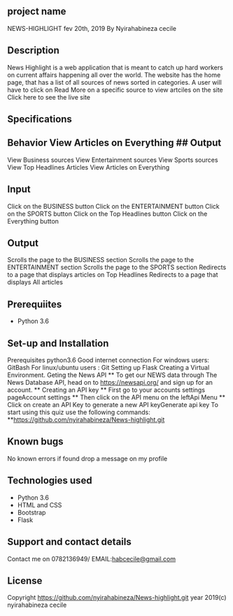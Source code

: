 ## project name 
NEWS-HIGHLIGHT
fev 20th, 2019
By Nyirahabineza cecile
## Description
News Highlight is a web application that is meant to catch up hard workers on current affairs happening all over the world. The website has the home page, that has a list of all sources of news sorted in categories. A user will have to click on Read More on a specific source to view artciles on the site Click here to see the live site


## Specifications
 ## Behavior	 View Articles on Everything ## Output
View Business sources
View Entertainment sources
View Sports sources
View Top Headlines Articles
View Articles on Everything

## Input
Click on the BUSINESS button
Click on the ENTERTAINMENT button
Click on the SPORTS button
Click on the Top Headlines button
Click on the Everything button

## Output
Scrolls the page to the BUSINESS section
Scrolls the page to the ENTERTAINMENT section
Scrolls the page to the SPORTS section
Redirects to a page that displays articles on Top Headlines
Redirects to a page that displays All articles

## Prerequiites
- Python 3.6
 
## Set-up and Installation
Prerequisites python3.6 Good internet connection For windows users: GitBash For linux/ubuntu users : Git
Setting up Flask
Creating a Virtual Environment.
Geting the News API ** To get our NEWS data through The News Database API, head on to https://newsapi.org/ and sign up for an account. ** Creating an API key ** First go to your accounts settings pageAccount settings ** Then click on the API menu on the leftApi Menu ** Click on create an API Key to generate a new API keyGenerate api key
To start using this quiz use the following commands: **https://github.com/nyirahabineza/News-highlight.git 
## Known bugs
No known errors if found drop a message on my profile

## Technologies used
- Python 3.6
- HTML and CSS
- Bootstrap
- Flask
## Support and contact details
Contact me on 0782136949/
EMAIL:habcecile@gmail.com 

## License
Copyright https://github.com/nyirahabineza/News-highlight.git year 2019(c) nyirahabineza cecile

